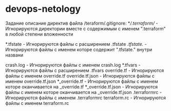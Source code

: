 # devops-netology

Задание описание директив файла /teraform/.gitignore:
**/.terraform/* 	- Игнорируются директории вместе с содержимым с именем ".terraform" в любой степени вложенности  

*.tfstate		- Игнорируются файлы с расширением .tfstate
*.tfstate.*		- Игнорируются файлы с именем которе содержит ".tfstate." внутри названи

crash.log		- Игнорируются файлы с именем crash.log
*.tfvars		- Игнорируются файлы с расширением  .tfvars
override.tf		- Игнорируются файлы с именем override.tf
override.tf.json	- Игнорируются файлы с именем override.tf.json 
*_override.tf		- Игнорируются файлы с именем которе оканчивается на _override.tf 
*_override.tf.json	- Игнорируются файлы с именем которе оканчивается на _override.tf.json
.terraformrc		- Игнорируются файлы с именем .terraformrc
terraform.rc		- Игнорируются файлы с именем terraform.rc	
